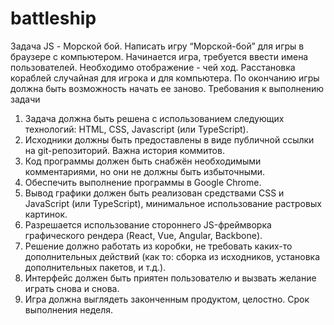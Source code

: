 # battleship
Задача JS - Морской бой.
Написать игру “Морской-бой” для игры в браузере с компьютером.
Начинается игра, требуется ввести имена пользователей. Необходимо отображение - чей ход.
Расстановка кораблей случайная для игрока и для компьютера. По окончанию игры должна быть
возможность начать ее заново.
Требования к выполнению задачи
1. Задача должна быть решена с использованием следующих технологий: HTML, CSS, Javascript
(или TypeScript).
2. Исходники должны быть предоставлены в виде публичной ссылки на git-репозиторий.
Важна история коммитов.
3. Код программы должен быть снабжён необходимыми комментариями, но они не должны
быть избыточными.
4. Обеспечить выполнение программы в Google Chrome.
5. Вывод графики должен быть реализован средствами CSS и JavaScript (или TypeScript),
минимальное использование растровых картинок.
6. Разрешается использование стороннего JS-фреймворка графического рендера (React, Vue,
Angular, Backbone).
7. Решение должно работать из коробки, не требовать каких-то дополнительных действий (как
то: сборка из исходников, установка дополнительных пакетов, и т.д.).
8. Интерфейс должен быть приятен пользователю и вызвать желание играть снова и снова.
9. Игра должна выглядеть законченным продуктом, целостно.
Срок выполнения неделя.
